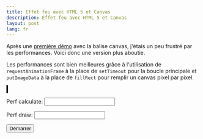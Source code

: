 ```yaml
---
title: Effet feu avec HTML 5 et Canvas
description: Effet feu avec HTML 5 et Canvas
layout: post
lang: fr
---
```

<script type="text/javascript">
    document.addEventListener("DOMContentLoaded", function (event) {
        window.FireEffect = {};
        FireEffect.canvas = document.getElementById('tutorial');
        FireEffect.ctx = FireEffect.canvas.getContext('2d');
        FireEffect.width = FireEffect.canvas.width;
        FireEffect.height = FireEffect.canvas.height;

        FireEffect.panel = function () {
            var panel = [];
            for (var i = 0; i < FireEffect.width; i++) {
                panel[i] = [];
                for (var j = 0; j < FireEffect.height; j++) {
                    panel[i][j] = 0;
                }
            }
            return panel;
        }();

        // Hide some implem details with module
        FireEffect.palette = function () {
            var palette = [];
            addColorGradient(0, [0, 0, 0], 128, [255, 0, 0]);
            addColorGradient(129, [255, 0, 0], 170, [255, 255, 0]);
            addColorGradient(171, [255, 255, 0], 255, [255, 255, 255]);

            function addColorGradient(idxStart, colorStart, idxEnd, colorEnd) {
                var gradients = [];
                for (var i = 0; i < 3; i++) {
                    gradients.push(gradient(idxStart, colorStart[i], idxEnd, colorEnd[i]))
                }

                for (var i = idxStart; i <= idxEnd; i++) {
                    palette[i] = new Array(3);
                    palette[i][0] = gradients[0][i - idxStart];
                    palette[i][1] = gradients[1][i - idxStart];
                    palette[i][2] = gradients[2][i - idxStart]
                }
            }

            function gradient(x1, y1, x2, y2) {
                var res = [];
                var step = (y2 - y1) / (x2 - x1);
                for (var i = x1; i <= x2; i++) {
                    res.push(y1 + step * (i - x1))
                }
                return res;
            }

            return palette;
        }();

        FireEffect.updatePanel = function () {
            var i;
            for (var j = 0; j <= this.height - 3; j++) {
                for (i = 1; i < this.width - 1; i++) {
                    this.panel[i][j] = Math.floor((
                    this.panel[i - 1][j + 1] +
                    this.panel[i + 1][j + 1] +
                    this.panel[i][j + 1] +
                    this.panel[i][j + 2]) / 4);
                }
            }
            for (i = 0; i < this.width; i++) {
                this.panel[i][this.height - 1] = Math.floor(Math.random() * 256);
                this.panel[i][this.height - 2] = Math.floor(Math.random() * 256);
            }
        };

        FireEffect.render = function (ctx) {
            var canvasData = ctx.createImageData(this.width, this.height);
            for (var i = 0; i < this.width; i++) {
                for (var j = 0; j < this.height; j++) {
                    // Index of the pixel in the array
                    var idx = (i + j * this.width) * 4;

                    var idxPanel = this.panel[i][j];
                    canvasData.data[idx + 0] = this.palette[idxPanel][0]; // Red channel
                    canvasData.data[idx + 1] = this.palette[idxPanel][1]; // Green channel
                    canvasData.data[idx + 2] = this.palette[idxPanel][2]; // Blue channel
                    canvasData.data[idx + 3] = 255; // Alpha channel
                }
            }
            ctx.putImageData(canvasData, 0, 0);
        };

        FireEffect.mainLoop = function () {
            var s = performance.now();
            FireEffect.render(FireEffect.ctx);
            var e = performance.now();
            FireEffect.updatePanel();
            var e2 = performance.now();
            document.getElementById('perfDraw').value = e - s;
            document.getElementById('perfCalculate').value = e2 - e;
        };

        function main() {
            FireEffect.stopMain = window.requestAnimationFrame(main);
            FireEffect.mainLoop()
        }

        main(); // Start the cycle
    });
</script>

<style type="text/css">
    canvas { border: 2px solid black; }
</style>

Après une [première démo](effet-feu-avec-html-5-et-canvas.html) avec la balise canvas, j'étais un
peu frustré par les performances. Voici donc une version plus aboutie.

Les performances sont bien meilleures grâce à l'utilisation de `requestAnimationFrame` à la place de
`setTimeout` pour la boucle principale et `putImageData` à la place de `fillRect` pour remplir un
canvas pixel par pixel.

<canvas id="tutorial" width="858" height="300"></canvas>

Perf calculate: <input type="text" id="perfCalculate" />

Perf draw: <input type="text" id="perfDraw" />

<input type="button" value="Démarrer" onClick="init()" />  

